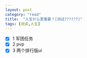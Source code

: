 ```yaml
---
layout: post
category: "read"
title:  "人生什么更重要？[测试??????]"
tags: [阅读,人生]
---
```


- [x] 1 军团任务
- [x] 2 pvp
- [x] 3 两个排行版ui
